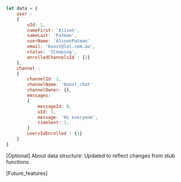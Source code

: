 ```javascript
let data = {
    user : 
    {
        uId: 1,
        nameFirst: 'Alison',
        nameLast: 'Patman',
        userName: 'AlisonPatman'
        email: 'boost@lol.com.au',
        status: 'Sleeping',
        enrolledChannelsId : {1}
    },
    channel : 
    {
        channelId: 1,
        channelName: 'boost_chat'
        channelOwner: {},
        messages: 
        {
            messageId: 0,
            uId: 1,
            message: 'Hi everyone',
            timeSent: 1,
        } 
        usersIdEnrolled : {1}
    } 
}
```

[Optional] About data structure:
Updated to reflect changes from stub functions


[Future_features]